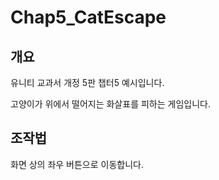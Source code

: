 # Chap5_CatEscape
## 개요
유니티 교과서 개정 5판 챕터5 예시입니다. 

고양이가 위에서 떨어지는 화살표를 피하는 게임입니다.
## 조작법
화면 상의 좌우 버튼으로 이동합니다.
